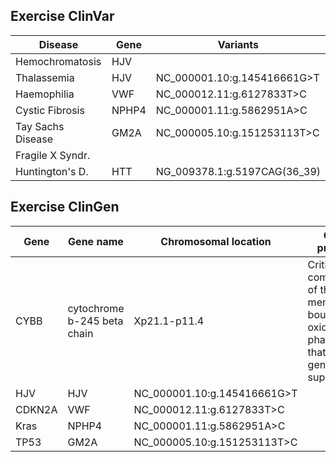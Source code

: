 
## Exercise ClinVar


Disease          | Gene         | Variants                    |
---------------- | -------------| -----------------------------
Hemochromatosis  | HJV          | 
Thalassemia      | HJV          | NC_000001.10:g.145416661G>T|
Haemophilia      | VWF          | NC_000012.11:g.6127833T>C  | 
Cystic Fibrosis  |NPHP4         | NC_000001.11:g.5862951A>C  |
Tay Sachs Disease|GM2A          |NC_000005.10:g.151253113T>C |
Fragile X Syndr. |
Huntington's D.  |HTT           |NG_009378.1:g.5197CAG(36_39)|


## Exercise ClinGen

Gene             | Gene name                  | Chromosomal location        | Gene product           | Disease      |
---------------- | ---------------------------| ----------------------------| -----------------------|   --------------
CYBB             | cytochrome b-245 beta chain| Xp21.1-p11.4                |  Critical component of the membrane-bound oxidase of phagocytes that generates superoxide.  | granulomatous disease, chronic, X-linked
HJV              | HJV          | NC_000001.10:g.145416661G>T|
CDKN2A           | VWF          | NC_000012.11:g.6127833T>C  | 
Kras             |NPHP4         | NC_000001.11:g.5862951A>C  |
TP53             |GM2A          |NC_000005.10:g.151253113T>C |

